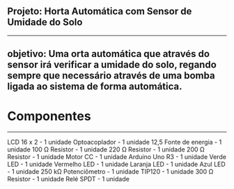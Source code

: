 ## Projeto: Horta Automática com Sensor de Umidade do Solo
-----------------------------------
objetivo: Uma orta automática que através do sensor irá verificar a 
umidade do solo, regando sempre que necessário através de uma bomba ligada
ao sistema de forma automática.
-----------------------------------
# Componentes
-----------------------------------
LCD 16 x 2 - 1 unidade
Optoacoplador - 1 unidade 
12,5  Fonte de energia - 1 unidade
100 Ω Resistor - 1 unidade
220 Ω Resistor - 1 unidade
200 Ω Resistor - 1 unidade
Motor CC - 1 unidade
Arduino Uno R3 - 1 unidade
Verde LED - 1 unidade
Vermelho LED - 1 unidade
Laranja LED - 1 unidade
Azul LED - 1 unidade
250 kΩ Potenciômetro - 1 unidade
TIP120 - 1 unidade
300 Ω Resistor - 1 unidade
Relé SPDT - 1 unidade
